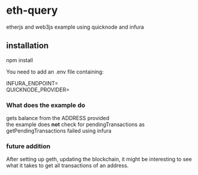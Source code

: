 # eth-query

etherjs and web3js example using quicknode and infura

## installation

npm install

You need to add an .env file containing:

INFURA_ENDPOINT=  
QUICKNODE_PROVIDER=

### What does the example do

gets balance from the ADDRESS provided  
the example does **not** check for pendingTransactions as getPendingTransactions failed using infura

### future addition

After setting up geth, updating the blockchain, it might be interesting to see what it takes to get all transactions of an address.
